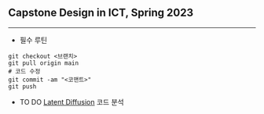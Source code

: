 ## Capstone Design in ICT, Spring 2023
---
* 필수 루틴
```
git checkout <브랜치>
git pull origin main
# 코드 수정
git commit -am "<코맨트>"
git push
```

* TO DO
[Latent Diffusion](latent-diffusion/) 코드 분석